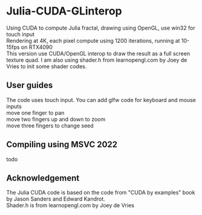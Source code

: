# Julia-CUDA-GLinterop
Using CUDA to compute Julia fractal, drawing using OpenGL, use win32 for touch input <br />
Rendering at 4K, each pixel compute using 1200 iterations, running at 10-15fps on RTX4090 <br />
This version use CUDA/OpenGL interop to draw the result as a full screen texture quad. I am also using shader.h from learnopengl.com by Joey de Vries to init some shader codes.

## User guides
The code uses touch input.  You can add glfw code for keyboard and mouse inputs <br />
move one finger to pan <br />
move two fingers up and down to zoom <br />
move three fingers to change seed <br/>


## Compiling using MSVC 2022
todo

## Acknowledgement
The Julia CUDA code is based on the code from "CUDA by examples" book by Jason Sanders and Edward Kandrot.<br/>
Shader.h is from learnopengl.com by Joey de Vries
